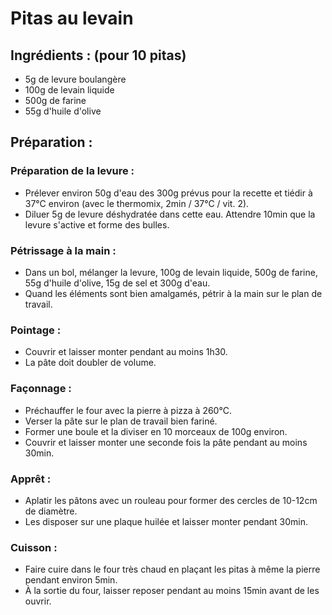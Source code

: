# Pitas au levain

## Ingrédients : (pour 10 pitas)
* 5g de levure boulangère
* 100g de levain liquide
* 500g de farine
* 55g d'huile d'olive

## Préparation :

### Préparation de la levure :
* Prélever environ 50g d'eau des 300g prévus pour la recette et tiédir à 37°C environ (avec le thermomix, 2min / 37°C / vit. 2).
* Diluer 5g de levure déshydratée dans cette eau. Attendre 10min que la levure s'active et forme des bulles.

### Pétrissage à la main :
* Dans un bol, mélanger la levure, 100g de levain liquide, 500g de farine, 55g d'huile d'olive, 15g de sel et 300g d'eau.
* Quand les éléments sont bien amalgamés, pétrir à la main sur le plan de travail.

### Pointage :
* Couvrir et laisser monter pendant au moins 1h30.
* La pâte doit doubler de volume.

### Façonnage :
* Préchauffer le four avec la pierre à pizza à 260°C.
* Verser la pâte sur le plan de travail bien fariné.
* Former une boule et la diviser en 10 morceaux de 100g environ.
* Couvrir et laisser monter une seconde fois la pâte pendant au moins 30min.

### Apprêt :
* Aplatir les pâtons avec un rouleau pour former des cercles de 10-12cm de diamètre.
* Les disposer sur une plaque huilée et laisser monter pendant 30min.

### Cuisson :
* Faire cuire dans le four très chaud en plaçant les pitas à même la pierre pendant environ 5min.
* À la sortie du four, laisser reposer pendant au moins 15min avant de les ouvrir.